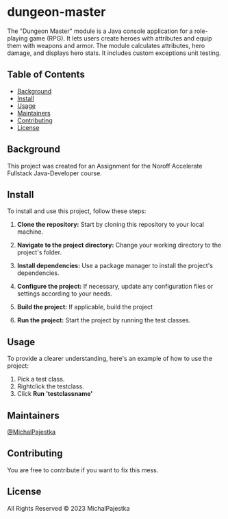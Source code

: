 # dungeon-master

The &#34;Dungeon Master&#34; module is a Java console application for a role-playing game (RPG). It lets users create heroes with attributes and equip them with weapons and armor. The module calculates attributes, hero damage, and displays hero stats. It includes custom exceptions unit testing.

## Table of Contents

- [Background](#background)
- [Install](#install)
- [Usage](#usage)
- [Maintainers](#maintainers)
- [Contributing](#contributing)
- [License](#license)

## Background
This project was created for an Assignment for the Noroff Accelerate Fullstack Java-Developer course.


## Install

To install and use this project, follow these steps:

1. **Clone the repository:** Start by cloning this repository to your local machine.

2. **Navigate to the project directory:** Change your working directory to the project's folder.

3. **Install dependencies:** Use a package manager to install the project's dependencies.
4. **Configure the project:** If necessary, update any configuration files or settings according to your needs.

5. **Build the project:** If applicable, build the project
6. **Run the project:** Start the project by running the test classes.

## Usage
To provide a clearer understanding, here's an example of how to use the project:

1. Pick a test class.
2. Rightclick the testclass.
3. Click **Run 'testclassname'**

## Maintainers

[@MichalPajestka](https://github.com/MichalPajestka)

## Contributing

You are free to contribute if you want to fix this mess.


## License

All Rights Reserved © 2023 MichalPajestka
